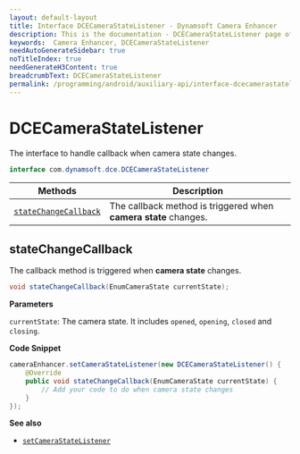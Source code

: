 ```yaml
---
layout: default-layout
title: Interface DCECameraStateListener - Dynamsoft Camera Enhancer
description: This is the documentation - DCECameraStateListener page of Dynamsoft Camera Enhancer.
keywords:  Camera Enhancer, DCECameraStateListener
needAutoGenerateSidebar: true
noTitleIndex: true
needGenerateH3Content: true
breadcrumbText: DCECameraStateListener
permalink: /programming/android/auxiliary-api/interface-dcecamerastatelistener-v2.3.11.html
---
```


# DCECameraStateListener

The interface to handle callback when camera state changes.

```java
interface com.dynamsoft.dce.DCECameraStateListener
```

| Methods | Description |
| --------- | ----------- |
| [`stateChangeCallback`](#statechangecallback) | The callback method is triggered when **camera state** changes. |

## stateChangeCallback

The callback method is triggered when **camera state** changes.

```java
void stateChangeCallback(EnumCameraState currentState);
```

**Parameters**

`currentState`: The camera state. It includes `opened`, `opening`, `closed` and `closing`.

**Code Snippet**

```java
cameraEnhancer.setCameraStateListener(new DCECameraStateListener() {
    @Override
    public void stateChangeCallback(EnumCameraState currentState) {
        // Add your code to do when camera state changes
    }
});
```

**See also**

- [`setCameraStateListener`](../primary-api/camera-enhancer.html#setcamerastatelistener)
